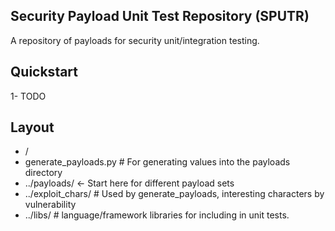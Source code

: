 
Security Payload Unit Test Repository (SPUTR)
---
A repository of payloads for security unit/integration testing.

Quickstart
--
1- TODO

Layout
--
* /
* generate_payloads.py # For generating values into the payloads directory
* ../payloads/ <- Start here for different payload sets
* ../exploit_chars/ # Used by generate_payloads, interesting characters by vulnerability
* ../libs/ # language/framework libraries for including in unit tests.
